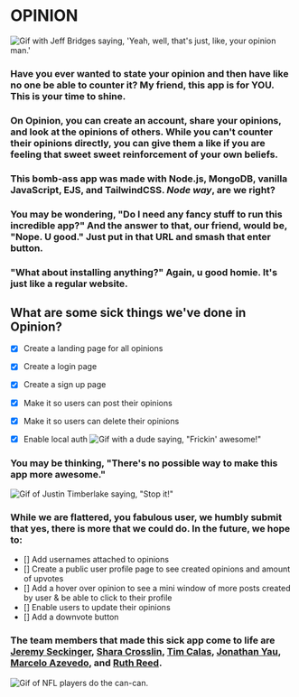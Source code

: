 # OPINION
![Gif with Jeff Bridges saying, 'Yeah, well, that's just, like, your opinion man.'](https://media.giphy.com/media/MPuTZQqOmYKPK/giphy.gif)

### Have you ever wanted to state your opinion and then have like no one be able to counter it? My friend, this app is for YOU. This is your time to shine. 

### On Opinion, you can create an account, share your opinions, and look at the opinions of others. While you can't counter their opinions directly, you can give them a like if you are feeling that sweet sweet reinforcement of your own beliefs. 

### This bomb-ass app was made with Node.js, MongoDB, vanilla JavaScript, EJS, and TailwindCSS. _Node way_, are we right?

### You may be wondering, "Do I need any fancy stuff to run this incredible app?" And the answer to that, our friend, would be, "Nope. U good." Just put in that URL and smash that enter button. 
### "What about installing anything?" Again, u good homie. It's just like a regular website. 

## What are some sick things we've done in Opinion? 
- [x] Create a landing page for all opinions
- [x] Create a login page 
- [x] Create a sign up page
- [x] Make it so users can post their opinions
- [x] Make it so users can delete their opinions
- [x] Enable local auth
![Gif with a dude saying, "Frickin' awesome!"](https://media.giphy.com/media/xTiTnBMEz7zAKs57LG/giphy.gif)


### You may be thinking, "There's no possible way to make this app more awesome." 
![Gif of Justin Timberlake saying, "Stop it!"](https://media.giphy.com/media/oFeUVZfiuim9G/giphy.gif)
### While we are flattered, you fabulous user, we humbly submit that yes, there is more that we could do. In the future, we hope to:
- [] Add usernames attached to opinions
- [] Create a public user profile page to see created opinions and amount of upvotes
- [] Add a hover over opinion to see a mini window of more posts created by user & be able to click to their profile
- [] Enable users to update their opinions
- [] Add a downvote button 

### The team members that made this sick app come to life are [Jeremy Seckinger](https://github.com/JeremySeckinger), [Shara Crosslin](https://github.com/citizen-snipz), [Tim Calas](https://github.com/tinytorches), [Jonathan Yau](https://github.com/Jonathankyau), [Marcelo Azevedo](https://github.com/celoazevedo), and [Ruth Reed](https://github.com/helloitsrufio). 
![Gif of NFL players do the can-can.](https://media.giphy.com/media/l3mZjdRvlqk4LB0A0/giphy.gif)
